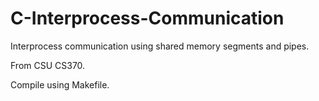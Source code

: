 # C-Interprocess-Communication
Interprocess communication using shared memory segments and pipes.  

From CSU CS370.  

Compile using Makefile. 